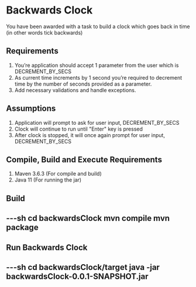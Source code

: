 # Backwards Clock

You have been awarded with a task to build a clock which goes back in time (in other words
tick backwards)

## Requirements
1. You’re application should accept 1 parameter from the user which is DECREMENT_BY_SECS
2. As current time increments by 1 second you’re required to decrement time by the number of seconds provided as a parameter.
3. Add necessary validations and handle exceptions.

## Assumptions
1. Application will prompt to ask for user input, DECREMENT_BY_SECS
2. Clock will continue to run until "Enter" key is pressed
3. After clock is stopped, it will once again prompt for user input, DECREMENT_BY_SECS

 
## Compile, Build and Execute Requirements

1. Maven 3.6.3 (For compile and build)
2. Java 11 (For running the jar) 

## Build
 
---sh
cd backwardsClock
mvn compile
mvn package
---

## Run Backwards Clock

---sh
cd backwardsClock/target
java -jar backwardsClock-0.0.1-SNAPSHOT.jar
---